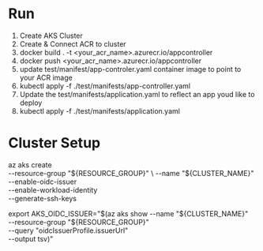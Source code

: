 # Run
1. Create AKS Cluster
2. Create & Connect ACR to cluster
3. docker build . -t <your_acr_name>.azurecr.io/appcontroller
4. docker push <your_acr_name>.azurecr.io/appcontroller
5. update test/manifest/app-controler.yaml container image to point to your ACR image
6. kubectl apply -f ./test/manifests/app-controller.yaml
7. Update the test/manifests/application.yaml to reflect an app youd like to deploy
8. kubectl apply -f ./test/manifests/application.yaml

# Cluster Setup

az aks create \
    --resource-group "${RESOURCE_GROUP}" \
    --name "${CLUSTER_NAME}" \
    --enable-oidc-issuer \
    --enable-workload-identity \
    --generate-ssh-keys

export AKS_OIDC_ISSUER="$(az aks show --name "${CLUSTER_NAME}" \
    --resource-group "${RESOURCE_GROUP}" \
    --query "oidcIssuerProfile.issuerUrl" \
    --output tsv)"
